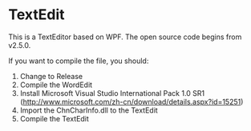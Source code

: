 # TextEdit
This is a TextEditor based on WPF. The open source code begins from v2.5.0.

If you want to compile the file, you should:

1. Change to Release
2. Compile the WordEdit
3. Install Microsoft Visual Studio International Pack 1.0 SR1 (http://www.microsoft.com/zh-cn/download/details.aspx?id=15251)
4. Import the ChnCharInfo.dll to the TextEdit
5. Compile the TextEdit
